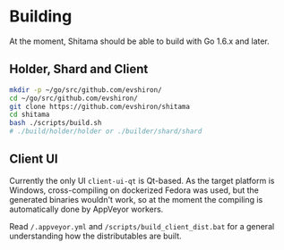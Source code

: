 
# Building

At the moment, Shitama should be able to build with Go 1.6.x and later.

## Holder, Shard and Client

```bash
mkdir -p ~/go/src/github.com/evshiron/
cd ~/go/src/github.com/evshiron/
git clone https://github.com/evshiron/shitama
cd shitama
bash ./scripts/build.sh
# ./build/holder/holder or ./builder/shard/shard
```

## Client UI

Currently the only UI `client-ui-qt` is Qt-based. As the target platform is Windows, cross-compiling on dockerized Fedora was used, but the generated binaries wouldn't work, so at the moment the compiling is automatically done by AppVeyor workers.

Read `/.appveyor.yml` and `/scripts/build_client_dist.bat` for a general understanding how the distributables are built.

